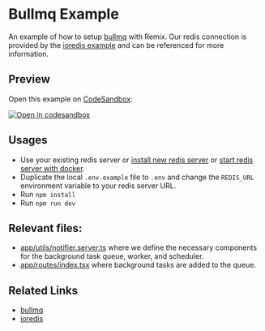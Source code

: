 # Bullmq Example

An example of how to setup [bullmq](https://github.com/taskforcesh/bullmq) with Remix. Our redis connection is provided by the [ioredis example](../ioredis) and can be referenced for more information.

## Preview

Open this example on [CodeSandbox](https://codesandbox.com):

[![Open in codesandbox](https://codesandbox.io/static/img/play-codesandbox.svg)](https://codesandbox.io/s/github/remix-run/remix/tree/main/examples/bullmq-task-queue)

## Usages

- Use your existing redis server or [install new redis server](https://redis.io/topics/quickstart) or [start redis server with docker](https://hub.docker.com/_/redis).
- Duplicate the local `.env.example` file to `.env` and change the `REDIS_URL` environment variable to your redis server URL.
- Run `npm install`
- Run `npm run dev`

## Relevant files:

- [app/utils/notifier.server.ts](./app/queues/notifier.server.ts) where we define the necessary components for the background task queue, worker, and scheduler.
- [app/routes/index.tsx](./app/routes/index.tsx) where background tasks are added to the queue.

## Related Links

- [bullmq](https://github.com/taskforcesh/bullmq)
- [ioredis](https://github.com/luin/ioredis)

